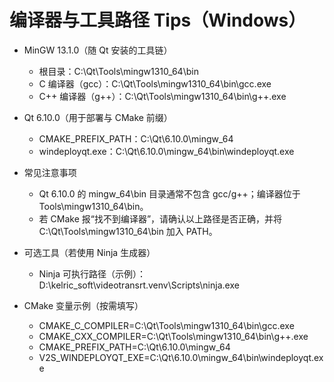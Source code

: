 # 编译器与工具路径 Tips（Windows）

- MinGW 13.1.0（随 Qt 安装的工具链）
  - 根目录：C:\Qt\Tools\mingw1310_64\bin
  - C 编译器（gcc）：C:\Qt\Tools\mingw1310_64\bin\gcc.exe
  - C++ 编译器（g++）：C:\Qt\Tools\mingw1310_64\bin\g++.exe

- Qt 6.10.0（用于部署与 CMake 前缀）
  - CMAKE_PREFIX_PATH：C:\Qt\6.10.0\mingw_64
  - windeployqt.exe：C:\Qt\6.10.0\mingw_64\bin\windeployqt.exe

- 常见注意事项
  - Qt 6.10.0 的 mingw_64\bin 目录通常不包含 gcc/g++；编译器位于 Tools\mingw1310_64\bin。
  - 若 CMake 报“找不到编译器”，请确认以上路径是否正确，并将 C:\Qt\Tools\mingw1310_64\bin 加入 PATH。

- 可选工具（若使用 Ninja 生成器）
  - Ninja 可执行路径（示例）：D:\kelric_soft\videotransrt\.venv\Scripts\ninja.exe

- CMake 变量示例（按需填写）
  - CMAKE_C_COMPILER=C:\Qt\Tools\mingw1310_64\bin\gcc.exe
  - CMAKE_CXX_COMPILER=C:\Qt\Tools\mingw1310_64\bin\g++.exe
  - CMAKE_PREFIX_PATH=C:\Qt\6.10.0\mingw_64
  - V2S_WINDEPLOYQT_EXE=C:\Qt\6.10.0\mingw_64\bin\windeployqt.exe